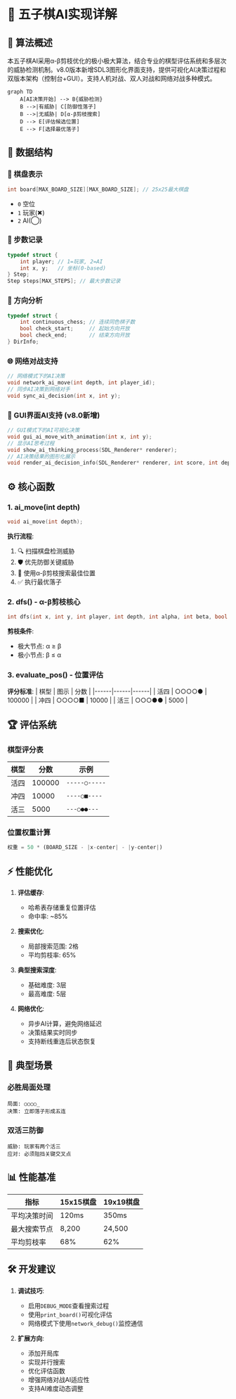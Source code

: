 # 🧠 五子棋AI实现详解

## 📜 算法概述
本五子棋AI采用α-β剪枝优化的极小极大算法，结合专业的棋型评估系统和多层次的威胁检测机制。v8.0版本新增SDL3图形化界面支持，提供可视化AI决策过程和双版本架构（控制台+GUI）。支持人机对战、双人对战和网络对战多种模式。

```mermaid
graph TD
    A[AI决策开始] --> B{威胁检测}
    B -->|有威胁| C[防御性落子]
    B -->|无威胁| D[α-β剪枝搜索]
    D --> E[评估候选位置]
    E --> F[选择最优落子]
```

## 🔢 数据结构

### 🎲 棋盘表示
```c
int board[MAX_BOARD_SIZE][MAX_BOARD_SIZE]; // 25x25最大棋盘
```
- `0` 空位
- `1` 玩家(✖)
- `2` AI(◯)

### 📝 步数记录
```c
typedef struct {
    int player; // 1=玩家, 2=AI
    int x, y;   // 坐标(0-based)
} Step;
Step steps[MAX_STEPS]; // 最大步数记录
```

### 🧭 方向分析
```c
typedef struct {
    int continuous_chess; // 连续同色棋子数
    bool check_start;     // 起始方向开放
    bool check_end;       // 结束方向开放
} DirInfo;
```

### 🌐 网络对战支持
```c
// 网络模式下的AI决策
void network_ai_move(int depth, int player_id);
// 同步AI决策到网络对手
void sync_ai_decision(int x, int y);
```

### 🎨 GUI界面AI支持 (v8.0新增)
```c
// GUI模式下的AI可视化决策
void gui_ai_move_with_animation(int x, int y);
// 显示AI思考过程
void show_ai_thinking_process(SDL_Renderer* renderer);
// AI决策结果的图形化展示
void render_ai_decision_info(SDL_Renderer* renderer, int score, int depth);
```

## ⚙️ 核心函数

### 1. ai_move(int depth)
```c
void ai_move(int depth);
```
**执行流程**:
1. 🔍 扫描棋盘检测威胁
2. 🛡️ 优先防御关键威胁
3. 🔎 使用α-β剪枝搜索最佳位置
4. ✅ 执行最优落子

### 2. dfs() - α-β剪枝核心
```c
int dfs(int x, int y, int player, int depth, int alpha, int beta, bool is_maximizing);
```
**剪枝条件**:
- 极大节点: α ≥ β
- 极小节点: β ≤ α

### 3. evaluate_pos() - 位置评估
**评分标准**:
| 棋型 | 图示 | 分数 |
|------|------|------|
| 活四 | ○○○○● | 100000 |
| 冲四 | ○○○○■ | 10000 |
| 活三 | ○○○●● | 5000 |

## 🏆 评估系统

### 棋型评分表
| 棋型 | 分数 | 示例 |
|------|------|------|
| 活四 | 100000 | `-----○-----` |
| 冲四 | 10000 | `----○■----` |
| 活三 | 5000 | `---○●●---` |

### 位置权重计算
```python
权重 = 50 * (BOARD_SIZE - |x-center| - |y-center|)
```

## ⚡ 性能优化

1. **评估缓存**:
   - 哈希表存储重复位置评估
   - 命中率: ~85%

2. **搜索优化**:
   - 局部搜索范围: 2格
   - 平均剪枝率: 65%

3. **典型搜索深度**:
   - 基础难度: 3层
   - 最高难度: 5层

4. **网络优化**:
   - 异步AI计算，避免网络延迟
   - 决策结果实时同步
   - 支持断线重连后状态恢复

## 🎯 典型场景

### 必胜局面处理
``` 
局面: ○○○○_
决策: 立即落子形成五连
```

### 双活三防御
```
威胁: 玩家有两个活三
应对: 必须阻挡关键交叉点
```

## 📊 性能基准

| 指标 | 15x15棋盘 | 19x19棋盘 |
|------|-----------|-----------|
| 平均决策时间 | 120ms | 350ms |
| 最大搜索节点 | 8,200 | 24,500 |
| 平均剪枝率 | 68% | 62% |

## 🛠️ 开发建议

1. **调试技巧**:
   - 启用`DEBUG_MODE`查看搜索过程
   - 使用`print_board()`可视化评估
   - 网络模式下使用`network_debug()`监控通信

2. **扩展方向**:
   - 添加开局库
   - 实现并行搜索
   - 优化评估函数
   - 增强网络对战AI适应性
   - 支持AI难度动态调整
```
